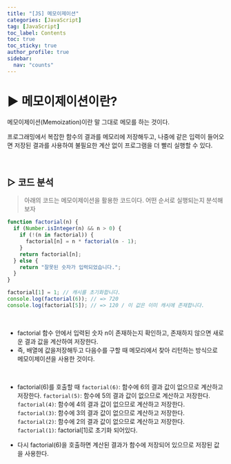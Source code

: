```yaml
---
title: "[JS] 메모이제이션"
categories: [JavaScript]
tag: [JavaScript]
toc_label: Contents
toc: true
toc_sticky: true
author_profile: true
sidebar:
  nav: "counts"
---
```


# ▶ 메모이제이션이란?

메모이제이션(Memoization)이란 말 그대로 메모를 하는 것이다.

프로그래밍에서 복잡한 함수의 결과를 메모리에 저장해두고, 나중에 같은 입력이 들어오면 저장된 결과를 사용하여 불필요한 계산 없이 프로그램을 더 빨리 실행할 수 있다.

<br>

## ▷ 코드 분석

> 아래의 코드는 메모이제이션을 활용한 코드이다.
> 어떤 순서로 실행되는지 분석해보자

```jsx
function factorial(n) {
  if (Number.isInteger(n) && n > 0) {
    if (!(n in factorial)) {
      factorial[n] = n * factorial(n - 1);
    }
    return factorial[n];
  } else {
    return "잘못된 숫자가 입력되었습니다.";
  }
}

factorial[1] = 1; // 캐시를 초기화합니다.
console.log(factorial(6)); // => 720
console.log(factorial[5]); // => 120 / 이 값은 이미 캐시에 존재합니다.
```

<br>

- factorial 함수 안에서 입력된 숫자 n이 존재하는지 확인하고, 존재하지 않으면 새로운 결과 값을 계산하여 저장한다.
- 즉, 배열에 값을저장해두고 다음수를 구할 때 메모리에서 찾아 리턴하는 방식으로 메모이제이션을 사용한 것이다.

<br>

- factorial(6)를 호출할 때
  `factorial(6)`: 함수에 6의 결과 값이 없으므로 계산하고 저장한다.
  `factorial(5)`: 함수에 5의 결과 값이 없으므로 계산하고 저장한다.
  `factorial(4)`: 함수에 4의 결과 값이 없으므로 계산하고 저장한다.
  `factorial(3)`: 함수에 3의 결과 값이 없으므로 계산하고 저장한다.
  `factorial(2)`: 함수에 2의 결과 값이 없으므로 계산하고 저장한다.
  `factorial(1)`: factorial[1]로 초기화 되어있다.

- 다시 factorial(6)을 호출하면 계산된 결과가 함수에 저장되어 있으므로 저장된 값을 사용한다.
